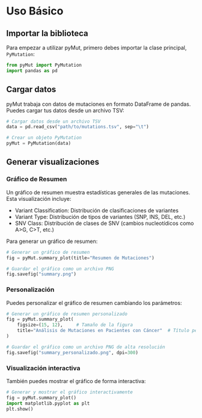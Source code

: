 # Uso Básico

## Importar la biblioteca

Para empezar a utilizar pyMut, primero debes importar la clase principal, `PyMutation`:

```python
from pyMut import PyMutation
import pandas as pd
```

## Cargar datos

pyMut trabaja con datos de mutaciones en formato DataFrame de pandas. Puedes cargar tus datos desde un archivo TSV:

```python
# Cargar datos desde un archivo TSV
data = pd.read_csv("path/to/mutations.tsv", sep="\t")

# Crear un objeto PyMutation
pyMut = PyMutation(data)
```

## Generar visualizaciones

### Gráfico de Resumen

Un gráfico de resumen muestra estadísticas generales de las mutaciones. Esta visualización incluye:

- Variant Classification: Distribución de clasificaciones de variantes
- Variant Type: Distribución de tipos de variantes (SNP, INS, DEL, etc.)
- SNV Class: Distribución de clases de SNV (cambios nucleotídicos como A>G, C>T, etc.)

Para generar un gráfico de resumen:

```python
# Generar un gráfico de resumen
fig = pyMut.summary_plot(title="Resumen de Mutaciones")

# Guardar el gráfico como un archivo PNG
fig.savefig("summary.png")
```

### Personalización

Puedes personalizar el gráfico de resumen cambiando los parámetros:

```python
# Generar un gráfico de resumen personalizado
fig = pyMut.summary_plot(
    figsize=(15, 12),     # Tamaño de la figura
    title="Análisis de Mutaciones en Pacientes con Cáncer"  # Título personalizado
)

# Guardar el gráfico como un archivo PNG de alta resolución
fig.savefig("summary_personalizado.png", dpi=300)
```

### Visualización interactiva

También puedes mostrar el gráfico de forma interactiva:

```python
# Generar y mostrar el gráfico interactivamente
fig = pyMut.summary_plot()
import matplotlib.pyplot as plt
plt.show()
``` 